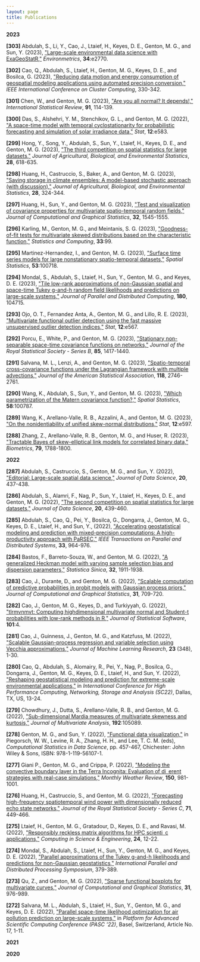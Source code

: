 ```yaml
---
layout: page
title: Publications
---
```



**2023**

**[303]** Abdulah, S., Li, Y., Cao, J., Ltaief, H., Keyes, D. E., Genton, M. G., and Sun, Y. (2023), ["Large-scale environmental data science with ExaGeoStatR,"](https://marcgenton.github.io/2023.ALCLKGS.Environmetrics.pdf) *Environmetrics*, **34**:e2770.

**[302]** Cao, Q., Abdulah, S., Ltaief, H., Genton, M. G., Keyes, D. E., and Bosilca, G. (2023), ["Reducing data motion and energy consumption of geospatial modeling applications using automated precision conversion,"](https://marcgenton.github.io/2023.CALGKB.CLUSTER.pdf) *IEEE International Conference on Cluster Computing*, 330-342.

**[301]** Chen, W., and Genton, M. G. (2023), ["Are you all normal? It depends!,"](https://marcgenton.github.io/2023.CG.ISR.pdf) *International Statistical Review*, **91**, 114-139.

**[300]** Das, S., Alshehri, Y. M., Stenchikov, G. L., and Genton, M. G. (2022), ["A space-time model with temporal cyclostationarity for probabilistic forecasting and simulation of solar irradiance data,"](https://marcgenton.github.io/2023.DASG.Stat.pdf) *Stat*, **12**:e583.

**[299]** Hong, Y., Song, Y., Abdulah, S., Sun, Y., Ltaief, H., Keyes, D. E., and Genton, M. G. (2023), ["The third competition on spatial statistics for large datasets,"](https://marcgenton.github.io/2023.HSASLKG.JABES.pdf) *Journal of Agricultural, Biological, and Environmental Statistics*, **28**, 618-635.

**[298]** Huang, H., Castruccio, S., Baker, A., and Genton, M. G. (2023), ["Saving storage in climate ensembles: A model-based stochastic approach (with discussion),"](https://marcgenton.github.io/2023.HCBG.JABES.pdf) *Journal of Agricultural, Biological, and Environmental Statistics*, **28**, 324-344.

**[297]** Huang, H., Sun, Y., and Genton, M. G. (2023), ["Test and visualization of covariance properties for multivariate spatio-temporal random fields,"](https://marcgenton.github.io/2023.HSG.JCGS.pdf) *Journal of Computational and Graphical Statistics*, **32**, 1545-1555.

**[296]** Karling, M., Genton, M. G., and Meintanis, S. G. (2023), ["Goodness-of-fit tests for multivariate skewed distributions based on the characteristic function,"](https://marcgenton.github.io/2023.KGM.SC.pdf) *Statistics and Computing*, **33**:99.

**[295]** Martinez-Hernandez, I., and Genton, M. G. (2023), ["Surface time series models for large nonstationary spatio-temporal datasets,"](https://marcgenton.github.io/2023.MG.SpatStat.pdf) *Spatial Statistics*, **53**:100718.

**[294]** Mondal, S., Abdulah, S., Ltaief, H., Sun, Y., Genton, M. G., and Keyes, D. E. (2023), ["Tile low-rank approximations of non-Gaussian spatial and space-time Tukey g-and-h random field likelihoods and predictions on large-scale systems,"](https://marcgenton.github.io/2023.MALSGK.JPDC.pdf) *Journal of Parallel and Distributed Computing*, **180**, 104715.

**[293]** Ojo, O. T., Fernandez Anta, A., Genton, M. G., and Lillo, R. E. (2023), ["Multivariate functional outlier detection using the fast massive unsupervised outlier detection indices,"](https://marcgenton.github.io/2023.OFGL.Stat.pdf) *Stat*, **12**:e567.

**[292]** Porcu, E., White, P., and Genton, M. G. (2023), ["Stationary non-separable space-time covariance functions on networks,"](https://marcgenton.github.io/2023.PWG.JRSSB.pdf) *Journal of the Royal Statistical Society - Series B*, **85**, 1417-1440.

**[291]** Salvana, M. L., Lenzi, A., and Genton, M. G. (2023), ["Spatio-temporal cross-covariance functions under the Lagrangian framework with multiple advections,"](https://marcgenton.github.io/2023.SLG.JASA.pdf) *Journal of the American Statistical Association*, **118**, 2746-2761.

**[290]** Wang, K., Abdulah, S., Sun, Y., and Genton, M. G. (2023), ["Which parametrization of the Matern covariance function?,"](https://marcgenton.github.io/2023.WASG.SpatStat.pdf) *Spatial Statistics*, **58**:100787.

**[289]** Wang, K., Arellano-Valle, R. B., Azzalini, A., and Genton, M. G. (2023), ["On the nonidentiability of unified skew-normal distributions,"](https://marcgenton.github.io/2023.WAAG.Stat.pdf) *Stat*, **12**:e597.

**[288]** Zhang, Z., Arellano-Valle, R. B., Genton, M. G., and Huser, R. (2023), ["Tractable Bayes of skew-elliptical link models for correlated binary data,"](https://marcgenton.github.io/2023.ZAGH.Biometrics.pdf) *Biometrics*, **79**, 1788-1800.

**2022**

**[287]** Abdulah, S., Castruccio, S., Genton, M. G., and Sun, Y. (2022), ["Editorial: Large-scale spatial data science,"]() *Journal of Data Science*, **20**, 437-438.

**[286]** Abdulah, S., Alamri, F., Nag, P., Sun, Y., Ltaief, H., Keyes, D. E., and Genton, M. G. (2022), ["The second competition on spatial statistics for large datasets,"]() *Journal of Data Science*, **20**, 439-460.

**[285]** Abdulah, S., Cao, Q., Pei, Y., Bosilca, G., Dongarra, J., Genton, M. G., Keyes, D. E., Ltaief, H., and Sun, Y., (2022), ["Accelerating geostatistical modeling and prediction with mixed-precision computations: A high-productivity approach with PaRSEC,"]() *IEEE Transactions on Parallel and Distributed Systems*, **33**, 964-976.

**[284]** Bastos, F., Barreto-Souza, W., and Genton, M. G. (2022), ["A generalized Heckman model with varying sample selection bias and dispersion parameters,"]() *Statistica Sinica*, **32**, 1911-1938.

**[283]** Cao, J., Durante, D., and Genton, M. G. (2022), ["Scalable computation of predictive probabilities in probit models with Gaussian process priors,"]() *Journal of Computational and Graphical Statistics*, **31**, 709-720.

**[282]** Cao, J., Genton, M. G., Keyes, D., and Turkiyyah, G. (2022), ["tlrmvnmvt: Computing highdimensional multivariate normal and Student-t probabilities with low-rank methods in R,"]() *Journal of Statistical Software*, **101**:4.

**[281]** Cao, J., Guinness, J., Genton, M. G., and Katzfuss, M. (2022), ["Scalable Gaussian-process regression and variable selection using Vecchia approximations,"]() *Journal of Machine Learning Research*, **23** (348), 1-30.

**[280]** Cao, Q., Abdulah, S., Alomairy, R., Pei, Y., Nag, P., Bosilca, G., Dongarra, J., Genton, M. G., Keyes, D. E., Ltaief, H., and Sun, Y. (2022), ["Reshaping geostatistical modeling and prediction for extreme-scale environmental applications,"]() in *International Conference for High Performance Computing, Networking, Storage and Analysis (SC22)*, Dallas, TX, US, 13-24.

**[279]** Chowdhury, J., Dutta, S., Arellano-Valle, R. B., and Genton, M. G. (2022), ["Sub-dimensional Mardia measures of multivariate skewness and kurtosis,"]() *Journal of Multivariate Analysis*, **192**:105089.

**[278]** Genton, M. G., and Sun, Y. (2022), ["Functional data visualization,"]() in Piegorsch, W. W., Levine, R. A., Zhang, H. H., and Lee, T. C. M. (eds), *Computational Statistics in Data Science*, pp. 457-467, Chichester: John Wiley & Sons, ISBN: 978-1-119-56107-1.

**[277]** Giani P., Genton, M. G., and Crippa, P. (2022), ["Modeling the convective boundary layer in the Terra Incognita: Evaluation of di erent strategies with real-case simulations,"]() *Monthly Weather Review*, **150**, 981-1001.

**[276]** Huang, H., Castruccio, S., and Genton, M. G. (2022), ["Forecasting high-frequency spatiotemporal wind power with dimensionally reduced echo state networks,"]() *Journal of the Royal Statistical Society - Series C*, **71**, 449-466.

**[275]** Ltaief, H., Genton, M. G., Gratadour, D., Keyes, D. E., and Ravasi, M. (2022), ["Responsibly reckless matrix algorithms for HPC scienti c applications,"]() *Computing in Science & Engineering*, **24**, 12-22.

**[274]** Mondal, S., Abdulah, S., Ltaief, H., Sun, Y., Genton, M. G., and Keyes, D. E. (2022), ["Parallel approximations of the Tukey g-and-h likelihoods and predictions for non-Gaussian geostatistics,"]() *International Parallel and Distributed Processing Symposium*, 379-389.

**[273]** Qu, Z., and Genton, M. G. (2022), ["Sparse functional boxplots for multivariate curves,"]() *Journal of Computational and Graphical Statistics*, **31**, 976-989.

**[272]** Salvana, M. L., Abdulah, S., Ltaief, H., Sun, Y., Genton, M. G., and Keyes, D. E. (2022), ["Parallel space-time likelihood optimization for air pollution prediction on large-scale systems,"]() in *Platform for Advanced Scientific Computing Conference (PASC '22)*, Basel, Switzerland, Article No. 17, 1-11.

**2021**


**2020**
